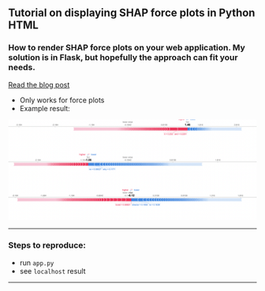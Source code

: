 ## Tutorial on displaying SHAP force plots in Python HTML
### How to render SHAP force plots on your web application. My solution is in Flask, but hopefully the approach can fit your needs.

[Read the blog post](https://yeqiuu.medium.com/tutorial-on-displaying-shap-force-plots-in-python-html-4883aeb0ee7c)

- Only works for force plots
- Example result:

![example result](result.png)



----

### Steps to reproduce:

- run `app.py`
- see `localhost` result

----
